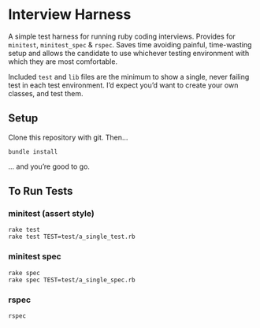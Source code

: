 # Interview Harness

A simple test harness for running ruby coding interviews. Provides for `minitest`, `minitest_spec` & `rspec`. Saves time avoiding painful, time-wasting setup and allows the candidate to use whichever testing environment with which they are most comfortable.

Included `test` and `lib` files are the minimum to show a single, never failing test in each test environment. I’d expect you’d want to create your own classes, and test them.

## Setup

Clone this repository with git. Then...

```Shell
bundle install
```

... and you’re good to go.

## To Run Tests

### minitest (assert style)

```Shell
rake test
rake test TEST=test/a_single_test.rb 
```

### minitest spec

```Shell
rake spec
rake spec TEST=test/a_single_spec.rb
```

### rspec

```Shell
rspec
```
